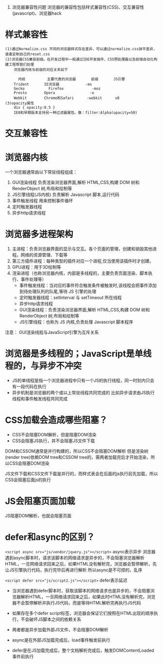 1. 浏览器兼容性问题
浏览器的兼容性包括样式兼容性(CSS)、交互兼容性(javascript)、浏览器hack
# 样式兼容性
    (1)通过Normalize.css 不同的浏览器样式存在差异，可以通过normalize.css抹平差异，或者定制自己的reset.css
    (2)浏览器CSS兼容前缀。在开发过程中一般通过IDE开发插件、CSS预处理器以及前端自动化构建工程帮我们处理
        浏览器内核与前缀的对应关系如下
        
          内核	      主要代表的浏览器	     前缀       JS引擎
        Trident	      IE浏览器	           -ms
        Gecko	        Firefox	            -moz
        Presto	      Opera	               -o
        Webkit	      Chrome和Safari	     -webkit      v8
    (3)opacity属性
        div { opacity:0.5 }
        IE8和早期版本支持另一种过滤器属性。像：filter:Alpha(opacity=50)

# 交互兼容性



# 浏览器内核
一个浏览器通常由以下常驻线程组成：
1. GUI渲染线程
负责渲染浏览器界面,解析 HTML,CSS,构建 DOM 树和 RenderObject 树,布局和绘制等
2. JS引擎线程(JS内核)
负责解析 Javascript 脚本,运行代码
3. 事件触发线程
用来控制事件循环
4. 定时触发器线程
5. 异步http请求线程


# 浏览器多进程架构
1. 主进程：负责浏览器界面的显示与交互。各个页面的管理，创建和销毁其他进程。网络的资源管理、下载等
2. 第三方插件进程：每种类型的插件对应一个进程,仅当使用该插件时才创建。
3. GPU进程：用于3D绘制等
4. 渲染进程（也称浏览器内核，内部是多线程的，主要负责页面渲染、脚本执行、事件处理等）
      * 事件触发线程：当对应的事件符合触发条件被触发时,该线程会把事件添加到待处理队列的队尾,等待 JS 引擎的处理
      * 定时触发器线程：setInterval 与 setTimeout 所在线程
      * 异步http请求线程
      * GUI渲染线程：负责渲染浏览器界面,解析 HTML,CSS,构建 DOM 树和 RenderObject 树,布局和绘制等
      * JS引擎线程：也称为 JS 内核,负责处理 Javascript 脚本程序

注意： GUI渲染线程与JavaScript引擎为互斥关系
# 浏览器是多线程的；JavaScript是单线程的，与异步不冲突
* JS的单线程是指一个浏览器进程中只有一个JS的执行线程，同一时刻内只会有一段代码在执行
* 异步机制是浏览器的两个或以上常驻线程共同完成的
  比如异步请求由JS执行线程和事件触发线程共同完成

# CSS加载会造成哪些阻塞？
* CSS不会阻塞DOM解析，但是阻塞DOM渲染
* CSS会阻塞JS执行，并不会阻塞JS文件下载

DOM和CSSOM通常是并行构建的，所以CSS不会阻塞DOM解析
但是渲染树(render tree)依赖DOM tree和CSSOM tree的，需两者加载完后才开始渲染，所以CSS会阻塞DOM渲染

JS文件下载和CSS文件下载是并行的，而样式表会在后面的js执行前先加载，所以CSS会阻塞后面js的执行

# JS会阻塞页面加载
JS阻塞DOM解析，也就会阻塞页面


# defer和async的区别？

`<script async src="js/vendor/jquery.js"></script>`
async表示异步
浏览器遇到async脚本时，请求该脚本的网络请求是异步的，不会阻塞浏览器解析HTML，一旦网络请求回来之后，如果HTML没有解析完，浏览器会暂停解析，先让JS引擎执行代码，执行完毕后再进行解析
所以async是不可控的，乱序

`<script defer src="js/script2.js"></script>`
defer表示延迟
* 当浏览器遇到defer脚本时，获取该脚本的网络请求也是异步的，不会阻塞浏览器解析HTML，一旦网络请求回来之后，如果此时HTML没有解析完，浏览器不会暂停解析并执行JS代码，而是等待HTML解析完再执行JS代码
* 如果存在多个defer script标签，浏览器会保证它们按照在HTML出现的顺序执行，不会破坏JS脚本之间的依赖关系


* 两者都是异步加载外部JS文件，不会阻塞DOM解析
* async是在外部JS加载完成后，load事件触发前执行
* defer是在JS加载完成后，整个文档解析完成后，触发DOMContentLoaded事件前执行


